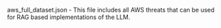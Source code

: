 aws_full_dataset.json - This file includes all AWS threats that can be used for RAG based implementations of the LLM. 
